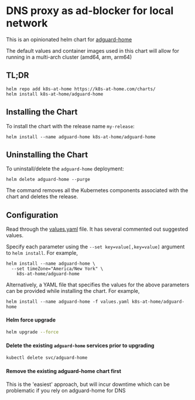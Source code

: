 # DNS proxy as ad-blocker for local network

This is an opinionated helm chart for [adguard-home](https://github.com/AdguardTeam/AdGuardHome)

The default values and container images used in this chart will allow for running in a multi-arch cluster (amd64, arm, arm64)

## TL;DR

```shell
helm repo add k8s-at-home https://k8s-at-home.com/charts/
helm install k8s-at-home/adguard-home
```

## Installing the Chart

To install the chart with the release name `my-release`:

```console
helm install --name adguard-home k8s-at-home/adguard-home
```

## Uninstalling the Chart

To uninstall/delete the `adguard-home` deployment:

```console
helm delete adguard-home --purge
```

The command removes all the Kubernetes components associated with the chart and deletes the release.

## Configuration

Read through the [values.yaml](https://github.com/k8s-at-home/charts/blob/master/charts/adguard-home/values.yaml) file. It has several commented out suggested values.

Specify each parameter using the `--set key=value[,key=value]` argument to `helm install`. For example,

```console
helm install --name adguard-home \
  --set timeZone="America/New York" \
    k8s-at-home/adguard-home
```

Alternatively, a YAML file that specifies the values for the above parameters can be provided while installing the chart. For example,

```console
helm install --name adguard-home -f values.yaml k8s-at-home/adguard-home
```

#### Helm force upgrade

```sh
helm upgrade --force
```

#### Delete the existing `adguard-home` services prior to upgrading

```sh
kubectl delete svc/adguard-home
```

#### Remove the existing adguard-home chart first

This is the 'easiest' approach, but will incur downtime which can be problematic if you rely on adguard-home for DNS
